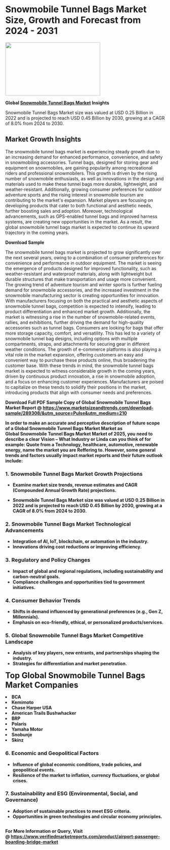<H1>Snowmobile Tunnel Bags Market Size, Growth and Forecast from 2024 - 2031</H1><img class="aligncenter size-medium wp-image-584254" src="https://thirdeyenews.in/wp-content/uploads/2024/09/Global-Market-Research-300x168.jpeg" alt="" width="300" height="168" /><p><strong>Global&nbsp;<a href="https://www.marketsizeandtrends.com/download-sample/289308/&amp;utm_source=Pulse&amp;utm_medium=210">Snowmobile Tunnel Bags Market</a> Insights</strong></p><p>Snowmobile Tunnel Bags Market size was valued at USD 0.25 Billion in 2022 and is projected to reach USD 0.45 Billion by 2030, growing at a CAGR of 8.0% from 2024 to 2030.</p><p><h2>Market Growth Insights</h2> <p>The snowmobile tunnel bags market is experiencing steady growth due to an increasing demand for enhanced performance, convenience, and safety in snowmobiling accessories. Tunnel bags, designed for storing gear and equipment on snowmobiles, are gaining popularity among recreational riders and professional snowmobilers. This growth is driven by the rising number of snowmobile enthusiasts, as well as innovations in the design and materials used to make these tunnel bags more durable, lightweight, and weather-resistant. Additionally, growing consumer preferences for outdoor adventure sports and the rising interest in snowmobile tourism are contributing to the market's expansion. Market players are focusing on developing products that cater to both functional and aesthetic needs, further boosting sales and adoption. Moreover, technological advancements, such as GPS-enabled tunnel bags and improved harness systems, are creating new opportunities in the market. As a result, the global snowmobile tunnel bags market is expected to continue its upward trajectory in the coming years.</p> <p><strong>Download Sample</strong></p> <p>The snowmobile tunnel bags market is projected to grow significantly over the next several years, owing to a combination of consumer preferences for convenience and performance in outdoor equipment. The market is seeing the emergence of products designed for improved functionality, such as weather-resistant and waterproof materials, along with lightweight but durable structures that make transportation and usage more convenient. The growing trend of adventure tourism and winter sports is further fueling demand for snowmobile accessories, and the increased investment in the snowmobile manufacturing sector is creating opportunities for innovation. With manufacturers focusing on both the practical and aesthetic aspects of snowmobile tunnel bags, competition is expected to intensify, leading to product differentiation and enhanced market growth. Additionally, the market is witnessing a rise in the number of snowmobile-related events, rallies, and exhibitions, further driving the demand for high-quality accessories such as tunnel bags. Consumers are looking for bags that offer more storage capacity, comfort, and versatility. This has led to a variety of snowmobile tunnel bag designs, including options with multiple compartments, straps, and attachments for securing gear in different weather conditions. The growth of e-commerce platforms is also playing a vital role in the market expansion, offering customers an easy and convenient way to purchase these products online, thus broadening the customer base. With these trends in mind, the snowmobile tunnel bags market is expected to witness considerable growth in the coming years, driven by continuous product innovation, a rise in snowmobile adoption, and a focus on enhancing customer experiences. Manufacturers are poised to capitalize on these trends to solidify their positions in the market, introducing products that align with consumer needs and preferences. <p><strong></p><p><span class=""><strong>Download Full PDF Sample Copy of Global Snowmobile Tunnel Bags Market Report</strong> @ <a href="https://www.marketsizeandtrends.com/download-sample/289308/&amp;utm_source=Pulse&amp;utm_medium=210" target="_blank">https://www.marketsizeandtrends.com/download-sample/289308/&amp;utm_source=Pulse&amp;utm_medium=210</a></span></p><p>In order to make an accurate and perceptive description of future scope of a Global&nbsp;Snowmobile Tunnel Bags Market Market as Global&nbsp;Snowmobile Tunnel Bags Market Market of 2025, you need to describe a clear Vision &ndash; What Industry or Linda can you think of for example: Quote from a Technology, healthcare, automotive, renewable energy, name the market you are Reffering to. However, some general trends and factors usually impact market reports and their future outlook include:</p><h3>1.&nbsp;<strong>Snowmobile Tunnel Bags Market Growth Projections</strong></h3><ul><li>Examine market size trends, revenue estimates and CAGR (Compounded Annual Growth Rate) projections.</li><li><p>Snowmobile Tunnel Bags Market size was valued at USD 0.25 Billion in 2022 and is projected to reach USD 0.45 Billion by 2030, growing at a CAGR of 8.0% from 2024 to 2030.</p></li></ul><h3>2.&nbsp;<strong>Snowmobile Tunnel Bags Market Technological Advancements</strong></h3><ul><li>Integration of AI, IoT, blockchain, or automation in the industry.</li><li>Innovations driving cost reductions or improving efficiency.</li></ul><h3>3.&nbsp;<strong>Regulatory and Policy Changes</strong></h3><ul><li>Impact of global and regional regulations, including sustainability and carbon-neutral goals.</li><li>Compliance challenges and opportunities tied to government initiatives.</li></ul><h3>4.&nbsp;<strong>Consumer Behavior Trends</strong></h3><ul><li>Shifts in demand influenced by generational preferences (e.g., Gen Z, Millennials).</li><li>Emphasis on eco-friendly, ethical, or personalized products/services.</li></ul><h3>5.&nbsp;<strong>Global Snowmobile Tunnel Bags Market Competitive Landscape</strong></h3><ul><li>Analysis of key players, new entrants, and partnerships shaping the industry.</li><li>Strategies for differentiation and market penetration.</li></ul><p data-pm-slice="1 1 []"><span style="color: inherit; font-family: inherit; font-size: 25px;">Top Global Snowmobile Tunnel Bags Market Companies</span></p><div class="" data-test-id=""><p><li>BCA</li><li> Kemimoto</li><li> Chase Harper USA</li><li> American Trails Bushwhacker</li><li> BRP</li><li> Polaris</li><li> Yamaha Motor</li><li> Snobunje</li><li> Skinz</li></p></div><h3>6.&nbsp;<strong>Economic and Geopolitical Factors</strong></h3><ul><li>Influence of global economic conditions, trade policies, and geopolitical events.</li><li>Resilience of the market to inflation, currency fluctuations, or global crises.</li></ul><h3>7.&nbsp;<strong>Sustainability and ESG (Environmental, Social, and Governance)</strong></h3><ul><li>Adoption of sustainable practices to meet ESG criteria.</li><li>Opportunities in green technologies and circular economy principles.</li></ul><h2><strong style="font-size: 14px;">For More Information or Query, Visit @&nbsp;</strong><a style="background-color: #ffffff; font-size: 14px;" href="https://www.marketsizeandtrends.com/report/snowmobile-tunnel-bags-market/" target="_blank">https://www.verifiedmarketreports.com/product/airport-passenger-boarding-bridge-market</a></h2>

